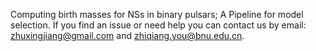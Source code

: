 Computing birth masses for NSs in binary pulsars; 
A Pipeline for model selection.
If you find an issue or need help you can contact us by email: zhuxingjiang@gmail.com and zhiqiang.you@bnu.edu.cn.